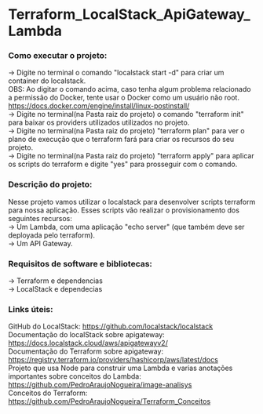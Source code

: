 # Terraform_LocalStack_ApiGateway_Lambda  

### Como executar o projeto:  
-> Digite no terminal o comando "localstack start -d" para criar um container do localstack.  
OBS: Ao digitar o comando acima, caso tenha algum problema relacionado a permissão do 
Docker, tente usar o Docker como um usuário não root. https://docs.docker.com/engine/install/linux-postinstall/   
-> Digite no terminal(na Pasta raiz do projeto) o comando "terraform init" para baixar os providers utilizados utilizados no projeto.  
-> Digite no terminal(na Pasta raiz do projeto) "terraform plan" para ver o plano de execução que o terraform fará para criar os recursos do seu projeto.  
-> Digite no terminal(na Pasta raiz do projeto) "terraform apply" para aplicar os scripts do terraform e digite "yes" para prosseguir com o comando.  

### Descrição do projeto:  
Nesse projeto vamos utilizar o localstack para desenvolver scripts terraform para nossa aplicação. Esses scripts vão realizar o provisionamento dos seguintes recursos:  
-> Um Lambda, com uma aplicação "echo server" (que também deve ser deployada pelo terraform).  
-> Um API Gateway.  

### Requisitos de software e bibliotecas:  
-> Terraform e dependencias  
-> LocalStack e dependecias  

### Links úteis:  
GitHub do LocalStack: https://github.com/localstack/localstack  
Documentação do localStack sobre apigateway: https://docs.localstack.cloud/aws/apigatewayv2/  
Documentação do Terraform sobre apigateway: https://registry.terraform.io/providers/hashicorp/aws/latest/docs  
Projeto que usa Node para construir uma Lambda e varias anotações importantes sobre conceitos
do Lambda: https://github.com/PedroAraujoNogueira/image-analisys  
Conceitos do Terraform: https://github.com/PedroAraujoNogueira/Terraform_Conceitos  